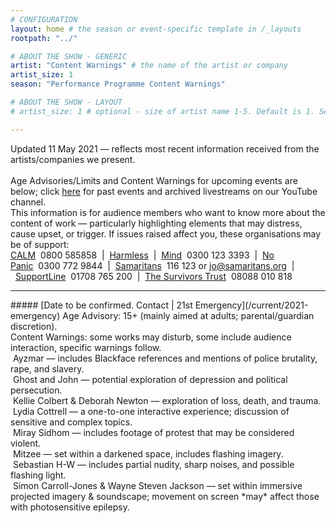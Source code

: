 ```yaml
---
# CONFIGURATION
layout: home # the season or event-specific template in /_layouts
rootpath: "../"

# ABOUT THE SHOW - GENERIC
artist: "Content Warnings" # the name of the artist or company
artist_size: 1
season: "Performance Programme Content Warnings"

# ABOUT THE SHOW - LAYOUT
# artist_size: 1 # optional - size of artist name 1-5. Default is 1. Set longer names to lower values

---
```

Updated 11 May 2021 — reflects most recent information received from the artists/companies we present.<br><br>Age Advisories/Limits and Content Warnings for upcoming events are below; click [here](/archive/warnings) for past events and archived livestreams on our YouTube channel.<br>This information is for audience members who want to know more about the content of work — particularly highlighting elements that may distress, cause upset, or trigger. If issues raised affect you, these organisations may be of support:<br><a href="http://thecalmzone.net" target="_blank">CALM</a>&nbsp;&nbsp;0800 585858&nbsp;&nbsp;|&nbsp;&nbsp;<a href="http://harmless.org.uk" target="_blank">Harmless</a>&nbsp;&nbsp;|&nbsp;&nbsp;<a href="http://mind.org.uk" target="_blank">Mind</a>&nbsp;&nbsp;0300 123 3393&nbsp;&nbsp;|&nbsp;&nbsp;<a href="http://nopanic.org.uk" target="_blank">No Panic</a>&nbsp;&nbsp;0300 772 9844&nbsp;&nbsp;|&nbsp;&nbsp;<a href="http://samaritans.org" target="_blank">Samaritans</a>&nbsp;&nbsp;116 123 or jo@samaritans.org&nbsp;&nbsp;|&nbsp;&nbsp;<a href="http://supportline.org.uk" target="_blank">SupportLine</a>&nbsp;&nbsp;01708 765 200&nbsp;&nbsp;|&nbsp;&nbsp;<a href="http://thesurvivorstrust.org" target="_blank">The Survivors Trust</a>&nbsp;&nbsp;08088 010 818        
<hr>         
##### [Date to be confirmed. Contact | 21st Emergency](/current/2021-emergency)        
Age Advisory: 15+ (mainly aimed at adults; parental/guardian discretion).<br>Content Warnings: some works may disturb, some include audience interaction, specific warnings follow.<br>&nbsp;Ayzmar — includes Blackface references and mentions of police brutality, rape, and slavery.<br>&nbsp;Ghost and John — potential exploration of depression and political persecution.<br>&nbsp;Kellie Colbert & Deborah Newton — exploration of loss, death, and trauma.<br>&nbsp;Lydia Cottrell — a one-to-one interactive experience; discussion of sensitive and complex topics.<br>&nbsp;Miray Sidhom — includes footage of protest that may be considered violent.<br>&nbsp;Mitzee — set within a darkened space, includes flashing imagery.<br>&nbsp;Sebastian H-W — includes partial nudity, sharp noises, and possible flashing light.<br>&nbsp;Simon Carroll-Jones & Wayne Steven Jackson — set within immersive projected imagery & soundscape; movement on screen *may* affect those with photosensitive epilepsy.
